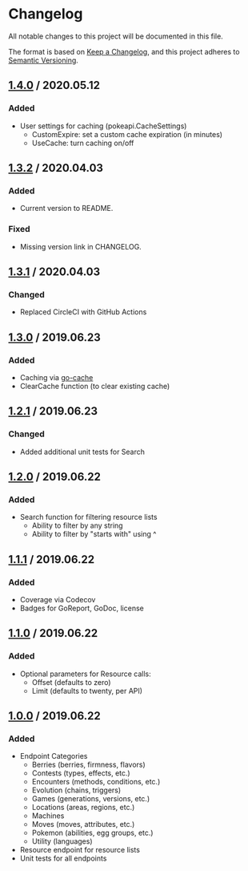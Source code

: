 # Changelog
All notable changes to this project will be documented in this file.

The format is based on [Keep a Changelog](https://keepachangelog.com/en/1.0.0/),
and this project adheres to [Semantic Versioning](https://semver.org/spec/v2.0.0.html).

## [1.4.0] / 2020.05.12
### Added
- User settings for caching (pokeapi.CacheSettings)
  - CustomExpire: set a custom cache expiration (in minutes)
  - UseCache: turn caching on/off

## [1.3.2] / 2020.04.03
### Added
- Current version to README.
### Fixed
- Missing version link in CHANGELOG.

## [1.3.1] / 2020.04.03
### Changed
- Replaced CircleCI with GitHub Actions

## [1.3.0] / 2019.06.23
### Added
- Caching via [go-cache](https://github.com/patrickmn/go-cache)
- ClearCache function (to clear existing cache)
  
## [1.2.1] / 2019.06.23
### Changed
- Added additional unit tests for Search

## [1.2.0] / 2019.06.22
### Added
- Search function for filtering resource lists
  - Ability to filter by any string
  - Ability to filter by "starts with" using ^

## [1.1.1] / 2019.06.22
### Added
- Coverage via Codecov
- Badges for GoReport, GoDoc, license

## [1.1.0] / 2019.06.22
### Added
- Optional parameters for Resource calls:
  - Offset (defaults to zero)
  - Limit (defaults to twenty, per API)

## [1.0.0] / 2019.06.22
### Added
- Endpoint Categories
  - Berries (berries, firmness, flavors)
  - Contests (types, effects, etc.)
  - Encounters (methods, conditions, etc.)
  - Evolution (chains, triggers)
  - Games (generations, versions, etc.)
  - Locations (areas, regions, etc.)
  - Machines
  - Moves (moves, attributes, etc.)
  - Pokemon (abilities, egg groups, etc.)
  - Utility (languages)
- Resource endpoint for resource lists
- Unit tests for all endpoints

[Unreleased]: https://github.com/sgmccullough/pokeapi-go/compare/v1.4.0...HEAD
[1.4.0]: https://github.com/sgmccullough/pokeapi-go/compare/v1.3.2...v1.4.0
[1.3.2]: https://github.com/sgmccullough/pokeapi-go/compare/v1.3.1...v1.3.2
[1.3.1]: https://github.com/sgmccullough/pokeapi-go/compare/v1.3.0...v1.3.1
[1.3.0]: https://github.com/sgmccullough/pokeapi-go/compare/v1.2.1...v1.3.0
[1.2.1]: https://github.com/sgmccullough/pokeapi-go/compare/v1.2.0...v1.2.1
[1.2.0]: https://github.com/sgmccullough/pokeapi-go/compare/v1.1.1...v1.2.0
[1.1.1]: https://github.com/sgmccullough/pokeapi-go/compare/v1.1.0...v1.1.1
[1.1.0]: https://github.com/sgmccullough/pokeapi-go/compare/v1.0.0...v1.1.0
[1.0.0]: https://github.com/sgmccullough/pokeapi-go/releases/tag/v1.0.0